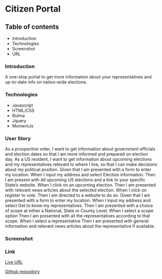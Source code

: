 # Citizen Portal

## Table of contents
* Introduction
* Technologies
* Screenshot
* URL

### Introduction
A one-stop portal to get more information about your representatives and up-to-date info on nation-wide elections.

### Technologies
* Javascript
* HTML/CSS
* Bulma
* Jquery
* MomentJs 

### User Story
As a prospective voter, I want to get information about government officials and election dates so that I am more informed and prepared on election day.
As a US resident, I want to get information about upcoming elections and my representatives relevant to where I live, so that I can make decisions about my political position.
Given that I am presented with a form to enter my location.
When I input my address and select Election information.
Then I am present with All upcoming US elections and a link to your specific State’s website.
When I click on an upcoming election.
Then I am presented with relevant news articles about the selected election.
When I click on register to vote.
Then I am directed to a website to do so.
Given that I am presented with a form to enter my location.
When I input my address and select Get to know my representatives.
Then I am presented with a choice of scope at either a National, State or County Level.
When I select a scope option
Then I am presented with all the representatives according to that scope.
When I select a representative
Then I am presented with general information and relevant news articles about the representative if available.

### Screenshot

### Link

[Live URL]()

[Github repository]()
